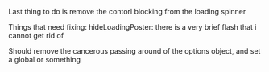 Last thing to do is remove the contorl blocking from the loading spinner


Things that need fixing:
    hideLoadingPoster: there is a very brief flash that i cannot get rid of

Should remove the cancerous passing around of the options object, and set a global or something
